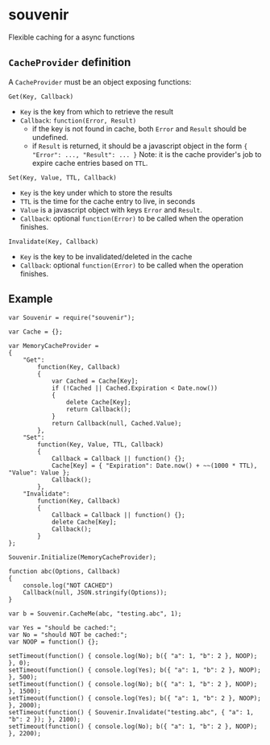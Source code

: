 souvenir
========

Flexible caching for a async functions

`CacheProvider` definition
---
A `CacheProvider` must be an object exposing functions:

`Get(Key, Callback)`

* `Key` is the key from which to retrieve the result
* `Callback`: `function(Error, Result)`
	* if the key is not found in cache, both `Error` and `Result` should be undefined.
	* if `Result` is returned, it should be a javascript object in the form `{ "Error": ..., "Result": ... }`
Note: it is the cache provider's job to expire cache entries based on `TTL`.

`Set(Key, Value, TTL, Callback)`

* `Key` is the key under which to store the results
* `TTL` is the time for the cache entry to live, in seconds
* `Value` is a javascript object with keys `Error` and `Result`.
* `Callback`: optional `function(Error)` to be called when the operation finishes.

`Invalidate(Key, Callback)`
* `Key` is the key to be invalidated/deleted in the cache
* `Callback`: optional `function(Error)` to be called when the operation finishes.


Example
---
	var Souvenir = require("souvenir");

	var Cache = {};

	var MemoryCacheProvider =
	{
		"Get":
			function(Key, Callback)
			{
				var Cached = Cache[Key];
				if (!Cached || Cached.Expiration < Date.now())
				{
					delete Cache[Key];
					return Callback();
				}
				return Callback(null, Cached.Value);
			},
		"Set":
			function(Key, Value, TTL, Callback)
			{
				Callback = Callback || function() {};
				Cache[Key] = { "Expiration": Date.now() + ~~(1000 * TTL), "Value": Value };
				Callback();
			},
		"Invalidate":
			function(Key, Callback)
			{
				Callback = Callback || function() {};
				delete Cache[Key];
				Callback();
			}
	};

	Souvenir.Initialize(MemoryCacheProvider);

	function abc(Options, Callback)
	{
		console.log("NOT CACHED")
		Callback(null, JSON.stringify(Options));
	}

	var b = Souvenir.CacheMe(abc, "testing.abc", 1);

	var Yes = "should be cached:";
	var No = "should NOT be cached:";
	var NOOP = function() {};

	setTimeout(function() { console.log(No); b({ "a": 1, "b": 2 }, NOOP); }, 0);
	setTimeout(function() { console.log(Yes); b({ "a": 1, "b": 2 }, NOOP); }, 500);
	setTimeout(function() { console.log(No); b({ "a": 1, "b": 2 }, NOOP); }, 1500);
	setTimeout(function() { console.log(Yes); b({ "a": 1, "b": 2 }, NOOP); }, 2000);
	setTimeout(function() { Souvenir.Invalidate("testing.abc", { "a": 1, "b": 2 }); }, 2100);
	setTimeout(function() { console.log(No); b({ "a": 1, "b": 2 }, NOOP); }, 2200);
